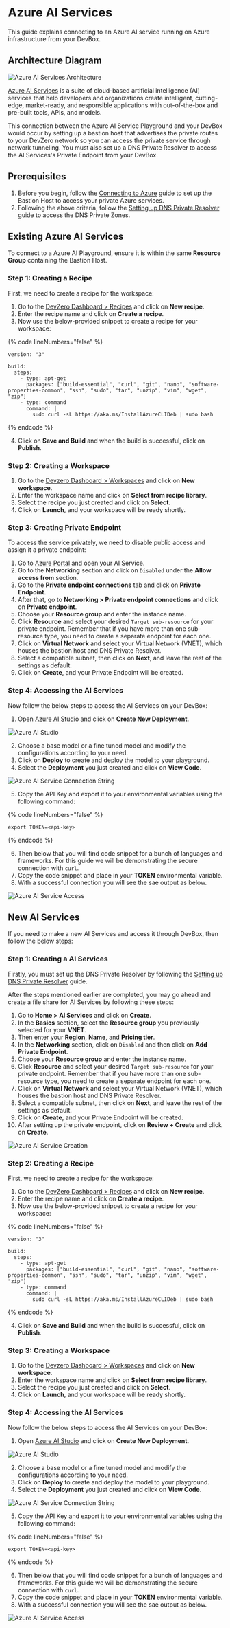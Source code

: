 # Azure AI Services

This guide explains connecting to an Azure AI service running on Azure infrastructure from your DevBox.

## Architecture Diagram

![Azure AI Services Architecture](../../../.gitbook/assets/azure-ai-architecture.png)

<!-- markdown-link-check-disable-next-line -->
[Azure AI Services](https://azure.microsoft.com/en-us/products/ai-services/) is a suite of cloud-based artificial intelligence (AI) services that help developers and organizations create intelligent, cutting-edge, market-ready, and responsible applications with out-of-the-box and pre-built tools, APIs, and models.

This connection between the Azure AI Service Playground and your DevBox would occur by setting up a bastion host that advertises the private routes to your DevZero network so you can access the private service through network tunneling. You must also set up a DNS Private Resolver to access the AI Services's Private Endpoint from your DevBox.

## Prerequisites

1. Before you begin, follow the [Connecting to Azure](../../existing-network/connecting-to-azure.md) guide to set up the Bastion Host to access your private Azure services.
2. Following the above criteria, follow the [Setting up DNS Private Resolver](./setting-up-dns-private-resolver.md) guide to access the DNS Private Zones.

## Existing Azure AI Services

To connect to a Azure AI Playground, ensure it is within the same **Resource Group** containing the Bastion Host.

### Step 1: Creating a Recipe

First, we need to create a recipe for the workspace:

1. Go to the [DevZero Dashboard > Recipes](https://www.devzero.io/dashboard/recipes) and click on **New recipe**.
2. Enter the recipe name and click on **Create a recipe**.
3. Now use the below-provided snippet to create a recipe for your workspace:

{% code lineNumbers="false" %}
```
version: "3"

build:
  steps:
    - type: apt-get
      packages: ["build-essential", "curl", "git", "nano", "software-properties-common", "ssh", "sudo", "tar", "unzip", "vim", "wget", "zip"]
    - type: command
      command: |
        sudo curl -sL https://aka.ms/InstallAzureCLIDeb | sudo bash
```
{% endcode %}

4. Click on **Save and Build** and when the build is successful, click on **Publish**.

### Step 2: Creating a Workspace

1. Go to the [Devzero Dashboard > Workspaces](https://www.devzero.io/dashboard/workspaces) and click on **New workspace**.
2. Enter the workspace name and click on **Select from recipe library**.
3. Select the recipe you just created and click on **Select**.
4. Click on **Launch**, and your workspace will be ready shortly.

### Step 3: Creating Private Endpoint

To access the service privately, we need to disable public access and assign it a private endpoint:

1. Go to [Azure Portal](https://portal.azure.com) and open your AI Service.
2. Go to the **Networking** section and click on `Disabled` under the **Allow access from** section.
3. Go to the **Private endpoint connections** tab and click on **Private Endpoint**.
4. After that, go to **Networking > Private endpoint connections** and click on **Private endpoint**.
5. Choose your **Resource group** and enter the instance name.
6. Click **Resource** and select your desired `Target sub-resource` for your private endpoint. Remember that if you have more than one sub-resource type, you need to create a separate endpoint for each one.
7. Click on **Virtual Network** and select your Virtual Network (VNET), which houses the bastion host and DNS Private Resolver.
8. Select a compatible subnet, then click on **Next**, and leave the rest of the settings as default.
9. Click on **Create**, and your Private Endpoint will be created.

### Step 4: Accessing the AI Services

Now follow the below steps to access the AI Services on your DevBox:

<!-- markdown-link-check-disable-next-line -->
1. Open [Azure AI Studio](https://ai.azure.com/resource/playground) and click on **Create New Deployment**.

![Azure AI Studio](../../../.gitbook/assets/azure-ai-studio.png)

2. Choose a base model or a fine tuned model and modify the configurations according to your need.
3. Click on **Deploy** to create and deploy the model to your playground.
4. Select the **Deployment** you just created and click on **View Code**.

![Azure AI Service Connection String](../../../.gitbook/assets/azure-ai-connection.png)

5. Copy the API Key and export it to your environmental variables using the following command:

{% code lineNumbers="false" %}
```
export TOKEN=<api-key>
```
{% endcode %}

6. Then below that you will find code snippet for a bunch of languages and frameworks. For this guide we will be demonstrating the secure connection with `curl`.
7. Copy the code snippet and place in your **TOKEN** environmental variable.
8. With a successful connection you will see the sae output as below.

![Azure AI Service Access](../../../.gitbook/assets/azure-ai-access.png)

## New AI Services

If you need to make a new AI Services and access it through DevBox, then follow the below steps:

### Step 1: Creating a AI Services

Firstly, you must set up the DNS Private Resolver by following the [Setting up DNS Private Resolver](./setting-up-dns-private-resolver.md) guide.

After the steps mentioned earlier are completed, you may go ahead and create a file share for AI Services by following these steps:

1. Go to **Home > AI Services** and click on **Create**.
2. In the **Basics** section, select the **Resource group** you previously selected for your **VNET**.
3. Then enter your **Region**, **Name**, and **Pricing tier**.
4. In the **Networking** section, click on `Disabled` and then click on **Add Private Endpoint**.
5. Choose your **Resource group** and enter the instance name.
6. Click **Resource** and select your desired `Target sub-resource` for your private endpoint. Remember that if you have more than one sub-resource type, you need to create a separate endpoint for each one.
7. Click on **Virtual Network** and select your Virtual Network (VNET), which houses the bastion host and DNS Private Resolver.
8. Select a compatible subnet, then click on **Next**, and leave the rest of the settings as default.
9. Click on **Create**, and your Private Endpoint will be created.
10. After setting up the private endpoint, click on **Review + Create** and click on **Create**.

![Azure AI Service Creation](../../../.gitbook/assets/azure-ai-creation.png)

### Step 2: Creating a Recipe

First, we need to create a recipe for the workspace:

1. Go to the [DevZero Dashboard > Recipes](https://www.devzero.io/dashboard/recipes) and click on **New recipe**.
2. Enter the recipe name and click on **Create a recipe**.
3. Now use the below-provided snippet to create a recipe for your workspace:

{% code lineNumbers="false" %}
```
version: "3"

build:
  steps:
    - type: apt-get
      packages: ["build-essential", "curl", "git", "nano", "software-properties-common", "ssh", "sudo", "tar", "unzip", "vim", "wget", "zip"]
    - type: command
      command: |
        sudo curl -sL https://aka.ms/InstallAzureCLIDeb | sudo bash
```
{% endcode %}

4. Click on **Save and Build** and when the build is successful, click on **Publish**.

### Step 3: Creating a Workspace

1. Go to the [Devzero Dashboard > Workspaces](https://www.devzero.io/dashboard/workspaces) and click on **New workspace**.
2. Enter the workspace name and click on **Select from recipe library**.
3. Select the recipe you just created and click on **Select**.
4. Click on **Launch**, and your workspace will be ready shortly.

### Step 4: Accessing the AI Services

Now follow the below steps to access the AI Services on your DevBox:

<!-- markdown-link-check-disable-next-line -->
1. Open [Azure AI Studio](https://ai.azure.com/resource/playground) and click on **Create New Deployment**.

![Azure AI Studio](../../../.gitbook/assets/azure-ai-studio.png)

2. Choose a base model or a fine tuned model and modify the configurations according to your need.
3. Click on **Deploy** to create and deploy the model to your playground.
4. Select the **Deployment** you just created and click on **View Code**.

![Azure AI Service Connection String](../../../.gitbook/assets/azure-ai-connection.png)

5. Copy the API Key and export it to your environmental variables using the following command:

{% code lineNumbers="false" %}
```
export TOKEN=<api-key>
```
{% endcode %}

6. Then below that you will find code snippet for a bunch of languages and frameworks. For this guide we will be demonstrating the secure connection with `curl`.
7. Copy the code snippet and place in your **TOKEN** environmental variable.
8. With a successful connection you will see the sae output as below.

![Azure AI Service Access](../../../.gitbook/assets/azure-ai-access.png)